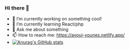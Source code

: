 ### Hi there 👋



- 🔭 I’m currently working on something cool!
- 🌱 I’m currently learning React/php
- 💬 Ask me about something
- 📫 How to reach me: https://ayouj-younes.netlify.app/
- [![Anurag's GitHub stats](https://github-readme-stats.vercel.app/api?username=younes789)](https://github.com/anuraghazra/github-readme-stats)

